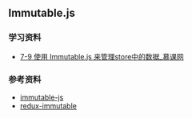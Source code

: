 ## Immutable.js


### 学习资料

* [7-9 使用 Immutable.js 来管理store中的数据_慕课网](https://coding.imooc.com/lesson/229.html#mid=15539)

### 参考资料

* [immutable-js](https://github.com/immutable-js/immutable-js)
* [redux-immutable](https://github.com/gajus/redux-immutable)